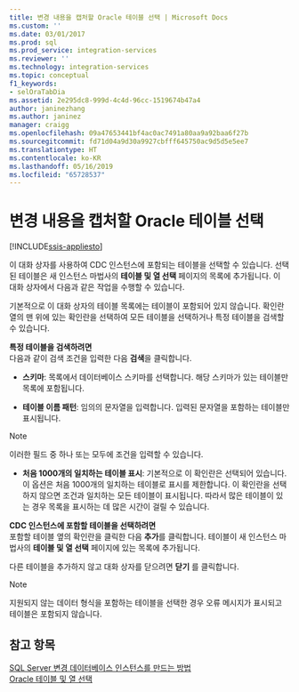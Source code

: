 ```yaml
---
title: 변경 내용을 캡처할 Oracle 테이블 선택 | Microsoft Docs
ms.custom: ''
ms.date: 03/01/2017
ms.prod: sql
ms.prod_service: integration-services
ms.reviewer: ''
ms.technology: integration-services
ms.topic: conceptual
f1_keywords:
- selOraTabDia
ms.assetid: 2e295dc8-999d-4c4d-96cc-1519674b47a4
author: janinezhang
ms.author: janinez
manager: craigg
ms.openlocfilehash: 09a47653441bf4ac0ac7491a80aa9a92baa6f27b
ms.sourcegitcommit: fd71d04a9d30a9927cbfff645750ac9d5d5e5ee7
ms.translationtype: HT
ms.contentlocale: ko-KR
ms.lasthandoff: 05/16/2019
ms.locfileid: "65728537"
---
```

# <a name="select-oracle-tables-for-capturing-changes"></a>변경 내용을 캡처할 Oracle 테이블 선택

[!INCLUDE[ssis-appliesto](../../includes/ssis-appliesto-ssvrpluslinux-asdb-asdw-xxx.md)]


  이 대화 상자를 사용하여 CDC 인스턴스에 포함되는 테이블을 선택할 수 있습니다. 선택된 테이블은 새 인스턴스 마법사의 **테이블 및 열 선택** 페이지의 목록에 추가됩니다. 이 대화 상자에서 다음과 같은 작업을 수행할 수 있습니다.  
  
 기본적으로 이 대화 상자의 테이블 목록에는 테이블이 포함되어 있지 않습니다. 확인란 열의 맨 위에 있는 확인란을 선택하여 모든 테이블을 선택하거나 특정 테이블을 검색할 수 있습니다.  
  
 **특정 테이블을 검색하려면**  
 다음과 같이 검색 조건을 입력한 다음 **검색**을 클릭합니다.  
  
-   **스키마**: 목록에서 데이터베이스 스키마를 선택합니다. 해당 스키마가 있는 테이블만 목록에 포함됩니다.  
  
-   **테이블 이름 패턴**: 임의의 문자열을 입력합니다. 입력된 문자열을 포함하는 테이블만 표시됩니다.  
  
> [!NOTE]  
>  이러한 필드 중 하나 또는 모두에 조건을 입력할 수 있습니다.  
  
-   **처음 1000개의 일치하는 테이블 표시**: 기본적으로 이 확인란은 선택되어 있습니다. 이 옵션은 처음 1000개의 일치하는 테이블로 표시를 제한합니다. 이 확인란을 선택하지 않으면 조건과 일치하는 모든 테이블이 표시됩니다. 따라서 많은 테이블이 있는 경우 목록을 표시하는 데 많은 시간이 걸릴 수 있습니다.  
  
 **CDC 인스턴스에 포함할 테이블을 선택하려면**  
 포함할 테이블 옆의 확인란을 클릭한 다음 **추가**를 클릭합니다. 테이블이 새 인스턴스 마법사의 **테이블 및 열 선택** 페이지에 있는 목록에 추가됩니다.  
  
 다른 테이블을 추가하지 않고 대화 상자를 닫으려면 **닫기** 를 클릭합니다.  
  
> [!NOTE]  
>  지원되지 않는 데이터 형식을 포함하는 테이블을 선택한 경우 오류 메시지가 표시되고 테이블은 포함되지 않습니다.  
  
## <a name="see-also"></a>참고 항목  
 [SQL Server 변경 데이터베이스 인스턴스를 만드는 방법](../../integration-services/change-data-capture/how-to-create-the-sql-server-change-database-instance.md)   
 [Oracle 테이블 및 열 선택](../../integration-services/change-data-capture/select-oracle-tables-and-columns.md)  
  
  
